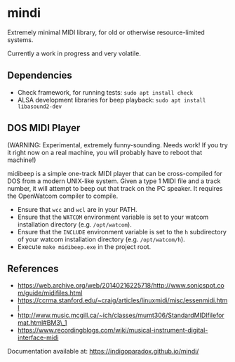 # mindi

Extremely minimal MIDI library, for old or otherwise resource-limited systems.

Currently a work in progress and very volatile.

## Dependencies

- Check framework, for running tests: `sudo apt install check`
- ALSA development libraries for beep playback: `sudo apt install libasound2-dev`

## DOS MIDI Player

(WARNING: Experimental, extremely funny-sounding. Needs work! If you try it right now on a real machine, you will probably have to reboot that machine!)

midibeep is a simple one-track MIDI player that can be cross-compiled for DOS from a modern UNIX-like system. Given a type 1 MIDI file and a track number, it will attempt to beep out that track on the PC speaker. It requires the OpenWatcom compiler to compile.

- Ensure that `wcc` and `wcl` are in your PATH.
- Ensure that the `WATCOM` environment variable is set to your watcom installation directory (e.g. `/opt/watcom`).
- Ensure that the `INCLUDE` environment variable is set to the `h` subdirectory of your watcom installation directory (e.g. `/opt/watcom/h`).
- Execute `make midibeep.exe` in the project root.

## References

- https://web.archive.org/web/20140216225718/http://www.sonicspot.com/guide/midifiles.html
- https://ccrma.stanford.edu/~craig/articles/linuxmidi/misc/essenmidi.html
- http://www.music.mcgill.ca/~ich/classes/mumt306/StandardMIDIfileformat.html#BM3\_1
- https://www.recordingblogs.com/wiki/musical-instrument-digital-interface-midi

Documentation available at: https://indigoparadox.github.io/mindi/
